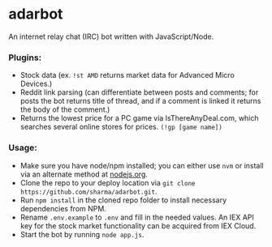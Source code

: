 # adarbot
An internet relay chat (IRC) bot written with JavaScript/Node.

### Plugins:
- Stock data (ex. `!st AMD` returns market data for Advanced Micro Devices.)
- Reddit link parsing (can differentiate between posts and comments; for posts the bot returns title of thread, and if a comment is linked it returns the body of the comment.)
- Returns the lowest price for a PC game via IsThereAnyDeal.com, which searches several online stores for prices. `(!gp [game name])`
### Usage:
- Make sure you have node/npm installed; you can either use `nvm` or install via an alternate method at [nodejs.org](https://nodejs.org).
- Clone the repo to your deploy location via `git clone https://github.com/sharma/adarbot.git`.
- Run `npm install` in the cloned repo folder to install necessary dependencies from NPM.
- Rename `.env.example` to `.env` and fill in the needed values. An IEX API key for the stock market functionality can be acquired from IEX Cloud.
- Start the bot by running `node app.js`.
